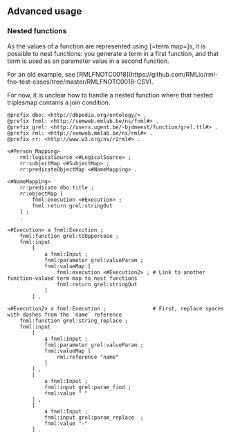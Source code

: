 ## Advanced usage

### Nested functions

As the values of a function are represented using [=term map=]s,
it is possible to nest functions: you generate a term in a first function, and that term is used as an parameter value in a second function.

<p class="issue" data-format="markdown">
For an old example, see [RMLFNOTC0018](https://github.com/RMLio/rml-fno-test-cases/tree/master/RMLFNOTC0018-CSV).
</p>

<p class="issue" data-number="3" data-format="markdown">
For now, it is unclear how to handle a nested function where that nested triplesmap contains a join condition.
</p>

```turtle "example": "use nested function"
@prefix dbo: <http://dbpedia.org/ontology/> .
@prefix fnml: <http://semweb.mmlab.be/ns/fnml#> .
@prefix grel: <http://users.ugent.be/~bjdmeest/function/grel.ttl#> .
@prefix rml: <http://semweb.mmlab.be/ns/rml#> .
@prefix rr: <http://www.w3.org/ns/r2rml#> .

<#Person_Mapping>
    rml:logicalSource <#LogicalSource> ;
    rr:subjectMap <#SubjectMap> ;
    rr:predicateObjectMap <#NameMapping> .

<#NameMapping>
    rr:predicate dbo:title ;
    rr:objectMap [
        fnml:execution <#Execution> ;
        fnml:return grel:stringOut
    ] ;
    .

<#Execution> a fnml:Execution ;
    fnml:function grel:toUppercase ;
    fnml:input
        [
            a fnml:Input ;
            fnml:parameter grel:valueParam ;
            fnml:valueMap [
                fnml:execution <#Execution2> ; # Link to another function-valued term map to nest functions
                fnml:return grel:stringOut
            ]
        ] .

<#Execution2> a fnml:Execution ;               # First, replace spaces with dashes from the `name` reference
    fnml:function grel:string_replace ;
    fnml:input
        [
            a fnml:Input ;
            fnml:parameter grel:valueParam ;
            fnml:valueMap [
                rml:reference "name"
            ]
        ] ,
        [
            a fnml:Input ;
            fnml:input grel:param_find ;
            fnml:value " "
        ] ,
        [
            a fnml:Input ;
            fnml:input grel:param_replace  ;
            fnml:value "-"
        ] .
```

